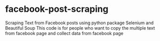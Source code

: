 # facebook-post-scraping
Scraping Text from Facebook posts using python package Selenium and Beautiful Soup
This code is for people who want to copy the multiple text from facebook page and collect data from facebook page
